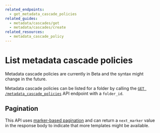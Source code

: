 ```yaml
---
related_endpoints:
  - get_metadata_cascade_policies
related_guides:
  - metadata/cascades/get
  - metadata/cascades/create
related_resources: 
  - metadata_cascade_policy
---
```


# List metadata cascade policies

<Message warning>
  Metadata cascade policies are currently in Beta and the syntax might change in
  the future.
</Metadata>

Metadata cascade policies can be listed for a folder by calling the 
[`GET /metadata_cascade_policies`][get_policies] API endpoint with a `folder_id`.

<Samples id="get_metadata_cascade_policies" />

## Pagination

This API uses [marker-based pagination][pagination] and can return a
`next_marker` value in the response body to indicate that more templates might
be available.

[get_policies]: e://get_metadata_cascade_policies
[pagination]: g://api-calls/pagination/marker-based
